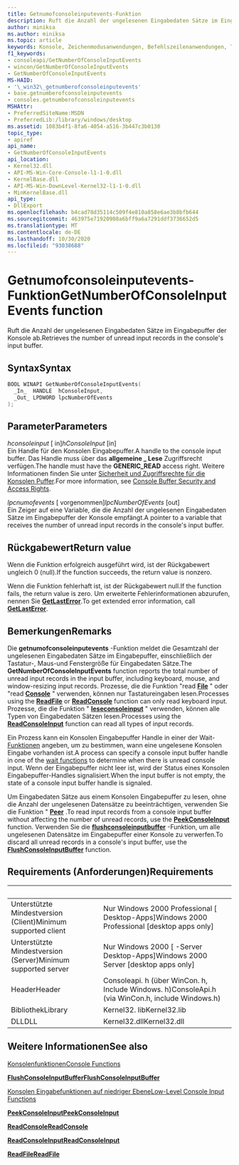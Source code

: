 ```yaml
---
title: Getnumofconsoleinputevents-Funktion
description: Ruft die Anzahl der ungelesenen Eingabedaten Sätze im Eingabepuffer der Konsole ab.
author: miniksa
ms.author: miniksa
ms.topic: article
keywords: Konsole, Zeichenmodusanwendungen, Befehlszeilenanwendungen, Terminalanwendungen, Konsolen-API
f1_keywords:
- consoleapi/GetNumberOfConsoleInputEvents
- wincon/GetNumberOfConsoleInputEvents
- GetNumberOfConsoleInputEvents
MS-HAID:
- '\_win32\_getnumberofconsoleinputevents'
- base.getnumberofconsoleinputevents
- consoles.getnumberofconsoleinputevents
MSHAttr:
- PreferredSiteName:MSDN
- PreferredLib:/library/windows/desktop
ms.assetid: 1083b4f1-8fa6-4054-a516-3b447c3b0130
topic_type:
- apiref
api_name:
- GetNumberOfConsoleInputEvents
api_location:
- Kernel32.dll
- API-MS-Win-Core-Console-l1-1-0.dll
- KernelBase.dll
- API-MS-Win-DownLevel-Kernel32-l1-1-0.dll
- MinKernelBase.dll
api_type:
- DllExport
ms.openlocfilehash: b4cad78d35114c509f4e810a858e6ae3b8bfb644
ms.sourcegitcommit: 463975e71920908a6bff9a6a7291ddf3736652d5
ms.translationtype: MT
ms.contentlocale: de-DE
ms.lasthandoff: 10/30/2020
ms.locfileid: "93038688"
---
```

# <a name="getnumberofconsoleinputevents-function"></a><span data-ttu-id="41279-104">Getnumofconsoleinputevents-Funktion</span><span class="sxs-lookup"><span data-stu-id="41279-104">GetNumberOfConsoleInputEvents function</span></span>

<span data-ttu-id="41279-105">Ruft die Anzahl der ungelesenen Eingabedaten Sätze im Eingabepuffer der Konsole ab.</span><span class="sxs-lookup"><span data-stu-id="41279-105">Retrieves the number of unread input records in the console's input buffer.</span></span>

## <a name="syntax"></a><span data-ttu-id="41279-106">Syntax</span><span class="sxs-lookup"><span data-stu-id="41279-106">Syntax</span></span>

```C
BOOL WINAPI GetNumberOfConsoleInputEvents(
  _In_  HANDLE  hConsoleInput,
  _Out_ LPDWORD lpcNumberOfEvents
);
```

## <a name="parameters"></a><span data-ttu-id="41279-107">Parameter</span><span class="sxs-lookup"><span data-stu-id="41279-107">Parameters</span></span>

<span data-ttu-id="41279-108">*hconsoleinput* \[ in\]</span><span class="sxs-lookup"><span data-stu-id="41279-108">*hConsoleInput* \[in\]</span></span>  
<span data-ttu-id="41279-109">Ein Handle für den Konsolen Eingabepuffer.</span><span class="sxs-lookup"><span data-stu-id="41279-109">A handle to the console input buffer.</span></span> <span data-ttu-id="41279-110">Das Handle muss über das **allgemeine \_ Lese** Zugriffsrecht verfügen.</span><span class="sxs-lookup"><span data-stu-id="41279-110">The handle must have the **GENERIC\_READ** access right.</span></span> <span data-ttu-id="41279-111">Weitere Informationen finden Sie unter [Sicherheit und Zugriffsrechte für die Konsolen Puffer](console-buffer-security-and-access-rights.md).</span><span class="sxs-lookup"><span data-stu-id="41279-111">For more information, see [Console Buffer Security and Access Rights](console-buffer-security-and-access-rights.md).</span></span>

<span data-ttu-id="41279-112">*lpcnumofevents* \[ vorgenommen\]</span><span class="sxs-lookup"><span data-stu-id="41279-112">*lpcNumberOfEvents* \[out\]</span></span>  
<span data-ttu-id="41279-113">Ein Zeiger auf eine Variable, die die Anzahl der ungelesenen Eingabedaten Sätze im Eingabepuffer der Konsole empfängt.</span><span class="sxs-lookup"><span data-stu-id="41279-113">A pointer to a variable that receives the number of unread input records in the console's input buffer.</span></span>

## <a name="return-value"></a><span data-ttu-id="41279-114">Rückgabewert</span><span class="sxs-lookup"><span data-stu-id="41279-114">Return value</span></span>

<span data-ttu-id="41279-115">Wenn die Funktion erfolgreich ausgeführt wird, ist der Rückgabewert ungleich 0 (null).</span><span class="sxs-lookup"><span data-stu-id="41279-115">If the function succeeds, the return value is nonzero.</span></span>

<span data-ttu-id="41279-116">Wenn die Funktion fehlerhaft ist, ist der Rückgabewert null.</span><span class="sxs-lookup"><span data-stu-id="41279-116">If the function fails, the return value is zero.</span></span> <span data-ttu-id="41279-117">Um erweiterte Fehlerinformationen abzurufen, nennen Sie [**GetLastError**](https://msdn.microsoft.com/library/windows/desktop/ms679360).</span><span class="sxs-lookup"><span data-stu-id="41279-117">To get extended error information, call [**GetLastError**](https://msdn.microsoft.com/library/windows/desktop/ms679360).</span></span>

## <a name="remarks"></a><span data-ttu-id="41279-118">Bemerkungen</span><span class="sxs-lookup"><span data-stu-id="41279-118">Remarks</span></span>

<span data-ttu-id="41279-119">Die **getnumofconsoleinputevents** -Funktion meldet die Gesamtzahl der ungelesenen Eingabedaten Sätze im Eingabepuffer, einschließlich der Tastatur-, Maus-und Fenstergröße für Eingabedaten Sätze.</span><span class="sxs-lookup"><span data-stu-id="41279-119">The **GetNumberOfConsoleInputEvents** function reports the total number of unread input records in the input buffer, including keyboard, mouse, and window-resizing input records.</span></span> <span data-ttu-id="41279-120">Prozesse, die die Funktion "read [**File**](https://msdn.microsoft.com/library/windows/desktop/aa365467) " oder "read [**Console**](readconsole.md) " verwenden, können nur Tastatureingaben lesen.</span><span class="sxs-lookup"><span data-stu-id="41279-120">Processes using the [**ReadFile**](https://msdn.microsoft.com/library/windows/desktop/aa365467) or [**ReadConsole**](readconsole.md) function can only read keyboard input.</span></span> <span data-ttu-id="41279-121">Prozesse, die die Funktion " [**leseconsoleinput**](readconsoleinput.md) " verwenden, können alle Typen von Eingabedaten Sätzen lesen.</span><span class="sxs-lookup"><span data-stu-id="41279-121">Processes using the [**ReadConsoleInput**](readconsoleinput.md) function can read all types of input records.</span></span>

<span data-ttu-id="41279-122">Ein Prozess kann ein Konsolen Eingabepuffer Handle in einer der Wait- [Funktionen](https://msdn.microsoft.com/library/windows/desktop/ms687069) angeben, um zu bestimmen, wann eine ungelesene Konsolen Eingabe vorhanden ist.</span><span class="sxs-lookup"><span data-stu-id="41279-122">A process can specify a console input buffer handle in one of the [wait functions](https://msdn.microsoft.com/library/windows/desktop/ms687069) to determine when there is unread console input.</span></span> <span data-ttu-id="41279-123">Wenn der Eingabepuffer nicht leer ist, wird der Status eines Konsolen Eingabepuffer-Handles signalisiert.</span><span class="sxs-lookup"><span data-stu-id="41279-123">When the input buffer is not empty, the state of a console input buffer handle is signaled.</span></span>

<span data-ttu-id="41279-124">Um Eingabedaten Sätze aus einem Konsolen Eingabepuffer zu lesen, ohne die Anzahl der ungelesenen Datensätze zu beeinträchtigen, verwenden Sie die Funktion " [**Peer**](peekconsoleinput.md) .</span><span class="sxs-lookup"><span data-stu-id="41279-124">To read input records from a console input buffer without affecting the number of unread records, use the [**PeekConsoleInput**](peekconsoleinput.md) function.</span></span> <span data-ttu-id="41279-125">Verwenden Sie die [**flushconsoleinputbuffer**](flushconsoleinputbuffer.md) -Funktion, um alle ungelesenen Datensätze im Eingabepuffer einer Konsole zu verwerfen.</span><span class="sxs-lookup"><span data-stu-id="41279-125">To discard all unread records in a console's input buffer, use the [**FlushConsoleInputBuffer**](flushconsoleinputbuffer.md) function.</span></span>

## <a name="requirements"></a><span data-ttu-id="41279-126">Requirements (Anforderungen)</span><span class="sxs-lookup"><span data-stu-id="41279-126">Requirements</span></span>

| &nbsp; | &nbsp; |
|-|-|
| <span data-ttu-id="41279-127">Unterstützte Mindestversion (Client)</span><span class="sxs-lookup"><span data-stu-id="41279-127">Minimum supported client</span></span> | <span data-ttu-id="41279-128">Nur Windows 2000 Professional \[ Desktop-Apps\]</span><span class="sxs-lookup"><span data-stu-id="41279-128">Windows 2000 Professional \[desktop apps only\]</span></span> |
| <span data-ttu-id="41279-129">Unterstützte Mindestversion (Server)</span><span class="sxs-lookup"><span data-stu-id="41279-129">Minimum supported server</span></span> | <span data-ttu-id="41279-130">Nur Windows 2000 \[ -Server Desktop-Apps\]</span><span class="sxs-lookup"><span data-stu-id="41279-130">Windows 2000 Server \[desktop apps only\]</span></span> |
| <span data-ttu-id="41279-131">Header</span><span class="sxs-lookup"><span data-stu-id="41279-131">Header</span></span> | <span data-ttu-id="41279-132">Consoleapi. h (über WinCon. h, Include Windows. h)</span><span class="sxs-lookup"><span data-stu-id="41279-132">ConsoleApi.h (via WinCon.h, include Windows.h)</span></span> |
| <span data-ttu-id="41279-133">Bibliothek</span><span class="sxs-lookup"><span data-stu-id="41279-133">Library</span></span> | <span data-ttu-id="41279-134">Kernel32. lib</span><span class="sxs-lookup"><span data-stu-id="41279-134">Kernel32.lib</span></span> |
| <span data-ttu-id="41279-135">DLL</span><span class="sxs-lookup"><span data-stu-id="41279-135">DLL</span></span> | <span data-ttu-id="41279-136">Kernel32.dll</span><span class="sxs-lookup"><span data-stu-id="41279-136">Kernel32.dll</span></span> |

## <a name="see-also"></a><span data-ttu-id="41279-137">Weitere Informationen</span><span class="sxs-lookup"><span data-stu-id="41279-137">See also</span></span>

[<span data-ttu-id="41279-138">Konsolenfunktionen</span><span class="sxs-lookup"><span data-stu-id="41279-138">Console Functions</span></span>](console-functions.md)

[<span data-ttu-id="41279-139">**FlushConsoleInputBuffer**</span><span class="sxs-lookup"><span data-stu-id="41279-139">**FlushConsoleInputBuffer**</span></span>](flushconsoleinputbuffer.md)

[<span data-ttu-id="41279-140">Konsolen Eingabefunktionen auf niedriger Ebene</span><span class="sxs-lookup"><span data-stu-id="41279-140">Low-Level Console Input Functions</span></span>](low-level-console-input-functions.md)

[<span data-ttu-id="41279-141">**PeekConsoleInput**</span><span class="sxs-lookup"><span data-stu-id="41279-141">**PeekConsoleInput**</span></span>](peekconsoleinput.md)

[<span data-ttu-id="41279-142">**ReadConsole**</span><span class="sxs-lookup"><span data-stu-id="41279-142">**ReadConsole**</span></span>](readconsole.md)

[<span data-ttu-id="41279-143">**ReadConsoleInput**</span><span class="sxs-lookup"><span data-stu-id="41279-143">**ReadConsoleInput**</span></span>](readconsoleinput.md)

[<span data-ttu-id="41279-144">**ReadFile**</span><span class="sxs-lookup"><span data-stu-id="41279-144">**ReadFile**</span></span>](https://msdn.microsoft.com/library/windows/desktop/aa365467)
